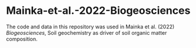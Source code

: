 # Mainka-et-al.-2022-Biogeosciences
The code and data in this repository was used in Mainka et al. (2022) *Biogeosciences*, Soil geochemistry as driver of soil organic matter composition.
